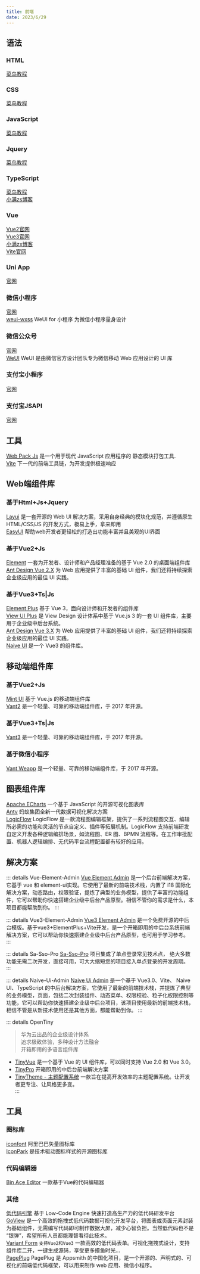```yaml
---
title: 前端
date: 2023/6/29
---
```


## 语法
### HTML
[菜鸟教程](https://www.runoob.com/html/html-tutorial.html)<br>

### CSS
[菜鸟教程](https://www.runoob.com/css/css-tutorial.html)<br>

### JavaScript
[菜鸟教程](https://www.runoob.com/js/js-tutorial.html)<br>

### Jquery
[菜鸟教程](https://www.runoob.com/jquery/jquery-tutorial.html)<br>

### TypeScript
[菜鸟教程](https://www.runoob.com/typescript/ts-tutorial.html)<br>
[小满zs博客](http://t.csdn.cn/acdi0)<br>

### Vue
[Vue2官网](https://v2.cn.vuejs.org/)<br>
[Vue3官网](https://v3.cn.vuejs.org/)<br>
[小满zx博客](http://t.csdn.cn/6lIol)<br>
[Vite官网](https://vitejs.cn/vite3-cn/)<br>

### Uni App
[官网](https://uniapp.dcloud.net.cn/)<br>

### 微信小程序
[官网](https://developers.weixin.qq.com/miniprogram/dev/framework/)<br>
[weui-wxss](https://wechat-miniprogram.github.io/weui/docs/) WeUI for 小程序 为微信小程序量身设计 <br>

### 微信公众号
[官网](https://developers.weixin.qq.com/doc/offiaccount/Getting_Started/Overview.html)<br>
[WeUI](https://gitee.com/Tencent/WeUI) WeUI 是由微信官方设计团队专为微信移动 Web 应用设计的 UI 库 <br>

### 支付宝小程序
[官网](https://opendocs.alipay.com/mini/developer)<br>

### 支付宝JSAPI
[官网](https://opendocs.alipay.com/open/025a4p)<br>

## 工具
[Web Pack Js](https://www.webpackjs.com/concepts/) 是一个用于现代 JavaScript 应用程序的 静态模块打包工具.<br>
[Vite](https://cn.vitejs.dev/) 下一代的前端工具链，为开发提供极速响应<br>

## Web端组件库

### 基于Html+Js+Jquery
[Layui](https://www.layuiweb.com/) 是一套开源的 Web UI 解决方案，采用自身经典的模块化规范，并遵循原生 HTML/CSS/JS 的开发方式，极易上手，拿来即用<br>
[EasyUI](https://www.jeasyui.net/) 帮助web开发者更轻松的打造出功能丰富并且美观的UI界面<br>

### 基于Vue2+Js
[Element](https://element.eleme.cn/#/zh-CN) 一套为开发者、设计师和产品经理准备的基于 Vue 2.0 的桌面端组件库<br>
[Ant Design Vue 2.X](https://2x.antdv.com/components/overview-cn/) 为 Web 应用提供了丰富的基础 UI 组件，我们还将持续探索企业级应用的最佳 UI 实践。<br>

### 基于Vue3+Ts|Js
[Element Plus](https://element-plus.org/zh-CN/) 基于 Vue 3，面向设计师和开发者的组件库<br>
[View UI Plus](https://www.iviewui.com/view-ui-plus/guide/introduce) 是 View Design 设计体系中基于 Vue.js 3 的一套 UI 组件库，主要用于企业级中后台系统。<br>
[Ant Design Vue 3.X](https://www.antdv.com/components/overview-cn/) 为 Web 应用提供了丰富的基础 UI 组件，我们还将持续探索企业级应用的最佳 UI 实践。<br>
[Naive UI](https://www.naiveui.com/zh-CN/os-theme) 是一个 Vue3 的组件库。<br>

## 移动端组件库

### 基于Vue2+Js
[Mint UI](http://mint-ui.github.io/#!/zh-cn) 基于 Vue.js 的移动端组件库<br>
[Vant2](https://vant-contrib.gitee.io/vant/v2/#/zh-CN/) 是一个轻量、可靠的移动端组件库，于 2017 年开源。<br>

### 基于Vue3+Ts|Js
[Vant3](https://vant-contrib.gitee.io/vant/#/zh-CN) 是一个轻量、可靠的移动端组件库，于 2017 年开源。<br>

### 基于微信小程序
[Vant Weapp](https://vant-contrib.gitee.io/vant-weapp/#/home) 是一个轻量、可靠的移动端组件库，于 2017 年开源。<br>

## 图表组件库
[Apache ECharts](https://echarts.apache.org/zh/index.html) 一个基于 JavaScript 的开源可视化图表库<br>
[Antv](https://antv.vision/zh) 蚂蚁集团全新一代数据可视化解决方案<br>
[LogicFlow](https://site.logic-flow.cn/docs/#/zh/) LogicFlow 是一款流程图编辑框架，提供了一系列流程图交互、编辑所必需的功能和灵活的节点自定义、插件等拓展机制。LogicFlow 支持前端研发自定义开发各种逻辑编排场景，如流程图、ER 图、BPMN 流程等。在工作审批配置、机器人逻辑编排、无代码平台流程配置都有较好的应用。<br>

## 解决方案
::: details Vue-Element-Admin
[Vue Element Admin](https://panjiachen.github.io/vue-element-admin-site/zh) 是一个后台前端解决方案，它基于 vue 和 element-ui实现。它使用了最新的前端技术栈，内置了 i18 国际化解决方案，动态路由，权限验证，提炼了典型的业务模型，提供了丰富的功能组件，它可以帮助你快速搭建企业级中后台产品原型。相信不管你的需求是什么，本项目都能帮助到你。
:::

::: details Vue3-Element-Admin
[Vue3 Element Admin](https://huzhushan.gitee.io/vue3-element-admin/) 是一个免费开源的中后台模版。基于vue3+ElementPlus+Vite开发，是一个开箱即用的中后台系统前端解决方案，它可以帮助你快速搭建企业级中后台产品原型，也可用于学习参考。
:::

::: details Sa-Sso-Pro
[Sa-Sso-Pro](https://sa-token.cc/doc.html#/sso/sso-pro)  项目集成了单点登录常见技术点， 绝大多数功能无需二次开发，直接可用，可大大缩短您的项目接入单点登录的开发周期。
:::

::: details Naive-Ui-Admin
[Naive Ui Admin](https://docs.naiveadmin.com/)  是一个基于 Vue3.0、Vite、 Naive UI、TypeScript 的中后台解决方案，它使用了最新的前端技术栈，并提炼了典型的业务模型，页面，包括二次封装组件、动态菜单、权限校验、粒子化权限控制等功能，它可以帮助你快速搭建企业级中后台项目，该项目使用最新的前端技术栈，相信不管是从新技术使用还是其他方面，都能帮助到你。
:::

::: details OpenTiny

> 华为云出品的企业级设计体系 <br>
> 追求极致体验，多种设计方法融合 <br>
> 开箱即用的多语言组件库

- [TinyVue](https://opentiny.design/tiny-vue/zh-CN/os-theme/docs/envpreparation) 是一个基于 Vue 的 UI 组件库，可以同时支持 Vue 2.0 和 Vue 3.0。<br>
- [TinyPro](https://opentiny.design/pro/home) 开箱即用的中后台前端解决方案 <br>
- [TinyTheme - 主题配置系统](https://opentiny.design/designtheme/home) 一款旨在提高开发效率的主题配置系统。让开发者更专注、让风格更多变。<br>
:::

## 工具
### 图标库
[iconfont](https://www.iconfont.cn/) 阿里巴巴矢量图标库<br>
[IconPark](https://iconpark.oceanengine.com/home) 是技术驱动图标样式的开源图标库<br>

### 代码编辑器
[Bin Ace Editor](https://wangbin3162.gitee.io/bin-ace-editor) 一款基于Vue的代码编辑器<br>

### 其他
[低代码引擎](https://lowcode-engine.cn/index) 基于 Low-Code Engine 快速打造高生产力的低代码研发平台<br>
[GoView](https://www.mtruning.club/#/) 是一个高效的拖拽式低代码数据可视化开发平台，将图表或页面元素封装为基础组件，无需编写代码即可制作数据大屏，减少心智负担。当然低代码也不是 “银弹”，希望所有人员都能理智看待此技术。<br>
[Variant Form](https://vform666.com/) `支持Vue2和Vue3` 一款高效的低代码表单。可视化拖拽式设计，支持组件库二开，一键生成源码，享受更多摸鱼时光...<br>
[PagePlug](https://gitee.com/cloudtogo/pageplug) PagePlug 是 Appsmith 的中国化项目，是一个开源的、声明式的、可视化的前端低代码框架，可以用来制作 web 应用、微信小程序。 <br>
